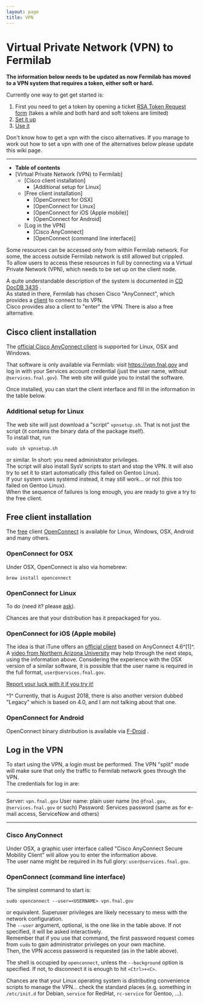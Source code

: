 ```yaml
---
layout: page
title: VPN
---
```




Virtual Private Network (VPN) to Fermilab
====================================================================================================

**The information below needs to be updated as now Fermilab has moved to
a VPN system that requires a token, either soft or hard.**

Currently one way to get get started is:

1.  First you need to get a token by opening a ticket [RSA Token Request
    form](https://fermi.servicenowservices.com/wp?id=evg_sc_cat_item&sys_id=99aecde66f172500c7743acf1e3ee401)
    (takes a while and both hard and soft tokens are limited)
2.  [Set it
    up](https://fermi.service-now.com/wp?id=kb_article&sys_id=KB0011426)
3.  [Use
    it](https://fermi.service-now.com/wp?id=kb_article&sys_id=KB0013046)

Don\'t know how to get a vpn with the cisco alternatives. If you manage
to work out how to set a vpn with one of the alternatives below please
update this wiki page.

------------------------------------------------------------------------

-   **Table of contents**
-   [Virtual Private Network (VPN) to
    Fermilab]
    -   [Cisco client installation]
        -   [Additional setup for Linux]
    -   [Free client installation]
        -   [OpenConnect for OSX]
        -   [OpenConnect for Linux]
        -   [OpenConnect for iOS (Apple
            mobile)]
        -   [OpenConnect for Android]
    -   [Log in the VPN]
        -   [Cisco AnyConnect]
        -   [OpenConnect (command line
            interface)]

Some resources can be accessed only from within Fermilab network. For
some, the access outside Fermilab network is still allowed but
crippled.\
To allow users to access these resources in full by connecting via a
Virtual Private Network (VPN), which needs to be set up on the client
node.

A quite understandable description of the system is documented in [CD
DocDB
3435](http://cd-docdb.fnal.gov/cgi-bin/ShowDocument?docid=3435)
.\
As stated in there, Fermilab has chosen Cisco \"AnyConnect\", which
provides a
[client](http://www.cisco.com/c/en/us/support/security/anyconnect-secure-mobility-client/tsd-products-support-series-home.html)
to connect to its VPN.\
Cisco provides also a client to \"enter\" the VPN. There is also a free
alternative.



Cisco client installation
----------------------------------------------------------------------

The [official Cisco AnyConnect
client](http://www.cisco.com/c/en/us/support/security/anyconnect-secure-mobility-client/tsd-products-support-series-home.html)
is supported for Linux, OSX and Windows.

That software is only available via Fermilab: visit
<https://vpn.fnal.gov> and log in with your Services account credential
(just the user name, without `@services.fnal.gov`). The web site will
guide you to install the software.

Once installed, you can start the client interface and fill in the
information in the table below.



### Additional setup for Linux

The web site will just download a \"script\" `vpnsetup.sh`. That is not
just the script (it contains the binary data of the package itself).\
To install that, run

    sudo sh vpnsetup.sh

or similar. In short: you need administrator privileges.\
The script will also install SysV scripts to start and stop the VPN. It
will also try to set it to start automatically (this failed on Gentoo
Linux).\
If your system uses systemd instead, it may still work\... or not (this
too failed on Gentoo Linux).\
When the sequence of failures is long enough, you are ready to give a
try to the free client.



Free client installation
--------------------------------------------------------------------

The
[free](https://www.gnu.org/licenses/oldsy-licenses/lgpl-2.1.html)
client [OpenConnect](http://www.infradead.org/openconnect) is
available for Linux, Windows, OSX, Android and many others.



### OpenConnect for OSX

Under OSX, OpenConnect is also via homebrew:

    brew install openconnect



### OpenConnect for Linux

To do (need it? please [ask](mailto:petrillo@fnal.gov)).

Chances are that your distribution has it prepackaged for you.



### OpenConnect for iOS (Apple mobile)

The idea is that iTune offers an [official
client](https://itunes.apple.com/us/app/cisco-anyconnect/id1135064690?mt=8)
based on AnyConnect 4.6^[1]^.\
A [video from Northern Arizona
University](https://mediaspace.nau.edu/media/How+to+Connect+to+Cisco+AnyConnect+VPN+on+an+iOS+Device/0_wmaarq43)
may help through the next steps, using the information above.
Considering the experience with the OSX version of a similar software,
it is possible that the user name is required in the full format,
`user@services.fnal.gov`.

[Report your luck with it if you try it!](mailto:petrillo@fnal.gov)

^1^ Currently, that is August 2018, there is also another version dubbed
\"Legacy\" which is based on 4.0, and I am not talking about that one.



### OpenConnect for Android

OpenConnect binary distribution is available via
[F-Droid](https://f-droid.org/repository/browse) .



Log in the VPN
------------------------------------------------

To start using the VPN, a login must be performed. The VPN \"split\"
mode will make sure that only the traffic to Fermilab network goes
through the VPN.\
The credentials for log in are:

  ------------ ----------------------------------------------------------------------
  Server:      `vpn.fnal.gov`
  User name:   plain user name (no `@fnal.gov`, `@services.fnal.gov` or such)
  Password:    Services password (same as for e-mail access, ServiceNow and others)
  ------------ ----------------------------------------------------------------------



### Cisco AnyConnect

Under OSX, a graphic user interface called \"Cisco AnyConnect Secure
Mobility Client\" will allow you to enter the information above.\
The user name might be required in its full glory:
`user@services.fnal.gov`.



### OpenConnect (command line interface)

The simplest command to start is:

    sudo openconnect --user=<USERNAME> vpn.fnal.gov

or equivalent. Superuser privileges are likely necessary to mess with
the network configuration.\
The `--user` argument, optional, is the one like in the table above. If
not specified, it will be asked interactively.\
Remember that if you use that command, the first password request comes
from `sudo` to gain administrator privileges on your own machine.\
Then, the VPN access password is requested (as in the table above).

The shell is occupied by `openconnect`, unless the `--background` option
is specified. If not, to disconnect it is enough to hit `<Ctrl>+<C>`.

Chances are that your Linux operating system is distributing convenience
scripts to manage the VPN\... check the standard places (e.g. something
in `/etc/init.d` for Debian, `service` for RedHat, `rc-service` for
Gentoo, \...).
